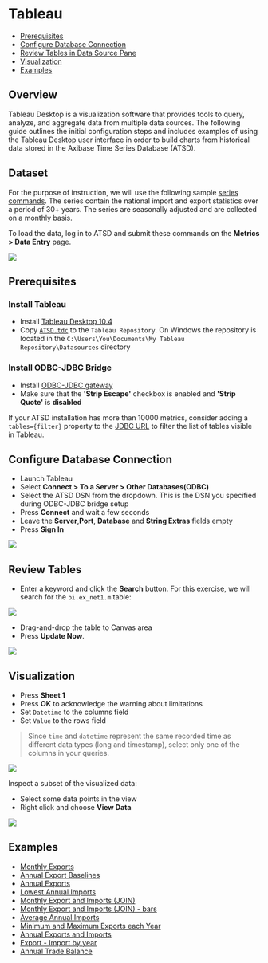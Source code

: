 # Tableau

- [Prerequisites](#prerequisites)
- [Configure Database Connection](#configure-database-connection)
- [Review Tables in Data Source Pane](#review-tables-in-data-source-pane)
- [Visualization](#visualization)
- [Examples](#examples)

## Overview

Tableau Desktop is a visualization software that provides tools to query, analyze, and aggregate data from multiple data sources.  The following guide outlines the initial configuration steps and includes examples of using the Tableau Desktop user interface in order to build charts from historical data stored in the Axibase Time Series Database (ATSD).

## Dataset

For the purpose of instruction, we will use the following sample [series commands](resources/commands.txt). The series contain the national import and export statistics over a period of 30+ years. The series are seasonally adjusted and are collected on a monthly basis.

To load the data, log in to ATSD and submit these commands on the **Metrics > Data Entry** page.

![](images/metrics_entry.png)

## Prerequisites

### Install Tableau

- Install [Tableau Desktop 10.4](https://www.tableau.com/support/releases) 
- Copy [`ATSD.tdc`](resources/ATSD.tdc) to the `Tableau Repository`. On Windows the repository is located in the `C:\Users\You\Documents\My Tableau Repository\Datasources` directory

### Install ODBC-JDBC Bridge

- Install [ODBC-JDBC gateway](../odbc/README.md)  
- Make sure that the **'Strip Escape'** checkbox is enabled and **'Strip Quote'** is **disabled**

If your ATSD installation has more than 10000 metrics, consider adding a `tables={filter}` property to the [JDBC URL](https://github.com/axibase/atsd-jdbc#jdbc-connection-properties-supported-by-driver) to filter the list of tables visible in Tableau.

## Configure Database Connection

- Launch Tableau
- Select **Connect > To a Server > Other Databases(ODBC)**
- Select the ATSD DSN from the dropdown. This is the DSN you specified during ODBC-JDBC bridge setup
- Press **Connect** and wait a few seconds
- Leave the **Server**,**Port**, **Database** and **String Extras** fields empty
- Press **Sign In**

![](images/configure_connection.png)

## Review Tables

- Enter a keyword and click the **Search** button. For this exercise, we will search for the `bi.ex_net1.m` table:

![](images/search.png)  

- Drag-and-drop the table to Canvas area
- Press **Update Now**.

![](images/update_now1.png)

## Visualization

- Press **Sheet 1**
- Press **OK** to acknowledge the warning about limitations
- Set `Datetime` to the columns field
- Set `Value` to the rows field

> Since `time` and `datetime` represent the same recorded time as different data types (long and timestamp), select only one of the columns in your queries.

![](images/sum_year.png)

Inspect a subset of the visualized data:

- Select some data points in the view
- Right click and choose **View Data**

![](images/summary1.png)

## Examples

- [Monthly Exports](examples/detailed_values_by_date_no_aggregation_for_one_metric.md)
- [Annual Export Baselines](examples/month_and_year_aggregation.md)
- [Annual Exports](examples/sum_by_year_for_one_metric.md)
- [Lowest Annual Imports](examples/value_aggregation.md)
- [Monthly Export and Imports (JOIN)](examples/detailed_values_by_date_no_aggregation_for_two_metric.md)
- [Monthly Export and Imports (JOIN) - bars](examples/comparision_of_two_metrics_at_one_bar_graph.md)
- [Average Annual Imports](examples/average_by_year_for_one_metric.md)
- [Minimum and Maximum Exports each Year](examples/min_and_max_by_year_for_one_metric.md)
- [Annual Exports and Imports](examples/sum_by_year_for_two_metrics.md)
- [Export - Import by year](examples/export-import_by_year.md)
- [Annual Trade Balance](examples/sum(export)-sum(import)_by_year.md)

